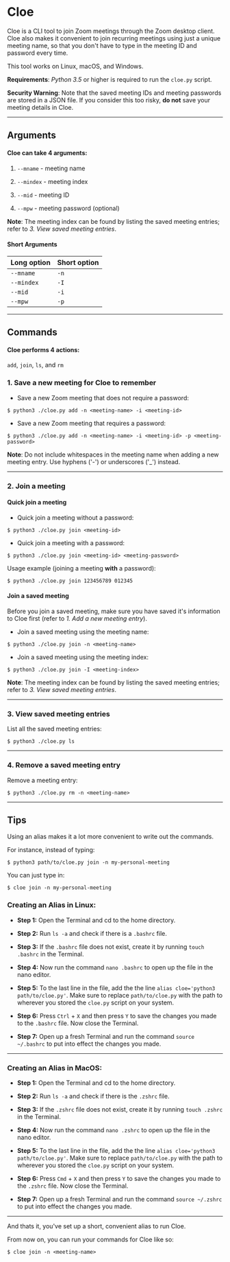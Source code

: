 # Cloe
Cloe is a CLI tool to join Zoom meetings through the Zoom desktop client. Cloe also makes it convenient to join recurring meetings using just a unique meeting name, so that you don't have to type in the meeting ID and password every time.     

This tool works on Linux, macOS, and Windows.  

**Requirements**: _Python 3.5_ or higher is required to run the `cloe.py` script.  

**Security Warning**: Note that the saved meeting IDs and meeting passwords are stored in a JSON file. If you consider this too risky, **do not** save your meeting details in Cloe.   

___

## Arguments

#### Cloe can take 4 arguments:  

1. `--mname`  - meeting name   

2. `--mindex` - meeting index   

3. `--mid`    - meeting ID  

4. `--mpw`    - meeting password (optional)  

**Note**: The meeting index can be found by listing the saved meeting entries; refer to _3. View saved meeting entries_.   

#### Short Arguments 

Long option | Short option  
---- | ----
`--mname` | `-n`  
`--mindex` | `-I`  
`--mid` | `-i`  
`--mpw` | `-p`  

___

## Commands  

#### Cloe performs 4 actions:

`add`, `join`, `ls`, and `rm`  

### 1. Save a new meeting for Cloe to remember  

* Save a new Zoom meeting that does not require a password:  
```
$ python3 ./cloe.py add -n <meeting-name> -i <meeting-id>  
```  

* Save a new Zoom meeting that requires a password:  
```
$ python3 ./cloe.py add -n <meeting-name> -i <meeting-id> -p <meeting-password>  
```  

**Note**: Do not include whitespaces in the meeting name when adding a new meeting entry. Use hyphens ('-') or underscores ('\_') instead.  

___   

### 2. Join a meeting

#### Quick join a meeting
* Quick join a meeting without a password:  
```
$ python3 ./cloe.py join <meeting-id>  
```  

* Quick join a meeting with a password:   
```
$ python3 ./cloe.py join <meeting-id> <meeting-password>  
```   

Usage example (joining a meeting **with** a password):   
```
$ python3 ./cloe.py join 123456789 012345   
```  

#### Join a saved meeting
Before you join a saved meeting, make sure you have saved it's information to Cloe first (refer to _1. Add a new meeting entry_).  

* Join a saved meeting using the meeting name:  
```
$ python3 ./cloe.py join -n <meeting-name>  
```  

* Join a saved meeting using the meeting index:  
```
$ python3 ./cloe.py join -I <meeting-index>  
```  

**Note**: The meeting index can be found by listing the saved meeting entries; refer to _3. View saved meeting entries_. 

___  

### 3. View saved meeting entries  

List all the saved meeting entries:  
```
$ python3 ./cloe.py ls  
```  

___

### 4. Remove a saved meeting entry  

Remove a meeting entry:  
```
$ python3 ./cloe.py rm -n <meeting-name>  
```  

___

## Tips
Using an alias makes it a lot more convenient to write out the commands.  

For instance, instead of typing:  
```
$ python3 path/to/cloe.py join -n my-personal-meeting   
```  
You can just type in:  
```
$ cloe join -n my-personal-meeting  
```  

### Creating an Alias in Linux: 
* **Step 1:** Open the Terminal and cd to the home directory.  

* **Step 2:** Run `ls -a` and check if there is a `.bashrc` file.    

* **Step 3:** If the `.bashrc` file does not exist, create it by running `touch .bashrc` in the Terminal.   

* **Step 4:** Now run the command `nano .bashrc` to open up the file in the nano editor.  

* **Step 5:** To the last line in the file, add the the line `alias cloe='python3 path/to/cloe.py'`. Make sure to replace `path/to/cloe.py` with the path to wherever you stored the `cloe.py` script on your system.  

* **Step 6:** Press `Ctrl` + `X` and then press `Y` to save the changes you made to the `.bashrc` file. Now close the Terminal.  

* **Step 7:** Open up a fresh Terminal and run the command `source ~/.bashrc` to put into effect the changes you made.  

___

### Creating an Alias in MacOS:  
* **Step 1:** Open the Terminal and cd to the home directory.  

* **Step 2:** Run `ls -a` and check if there is the `.zshrc` file.    

* **Step 3:** If the `.zshrc` file does not exist, create it by running `touch .zshrc` in the Terminal.     

* **Step 4:** Now run the command `nano .zshrc` to open up the file in the nano editor.  

* **Step 5:** To the last line in the file, add the the line `alias cloe='python3 path/to/cloe.py'`. Make sure to replace `path/to/cloe.py` with the path to wherever you stored the `cloe.py` script on your system.  

* **Step 6:** Press `Cmd` + `X` and then press `Y` to save the changes you made to the `.zshrc` file. Now close the Terminal.  

* **Step 7:** Open up a fresh Terminal and run the command `source ~/.zshrc` to put into effect the changes you made.  

___

And thats it, you've set up a short, convenient alias to run Cloe.  

From now on, you can run your commands for Cloe like so:  
```
$ cloe join -n <meeting-name>
```

